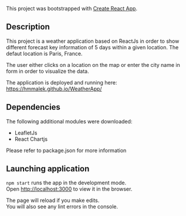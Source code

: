 This project was bootstrapped with [Create React App](https://github.com/facebook/create-react-app).

## Description

This project is a weather application based on ReactJs in order to show different  forecast key information of 5 days within a given location. The defaut location is Paris, France.

The user either clicks on a location on the map or enter the city name in form in order to visualize the data.

The application is deployed and running here: https://hmmalek.github.io/WeatherApp/

## Dependencies

The following additional modules were downloaded: 

 * LeafletJs <br/>
 * React Chartjs <br />

 Please refer to package.json for more information

## Launching application

`npm start`
runs the app in the development mode.<br />
Open [http://localhost:3000](http://localhost:3000) to view it in the browser.

The page will reload if you make edits.<br />
You will also see any lint errors in the console.


